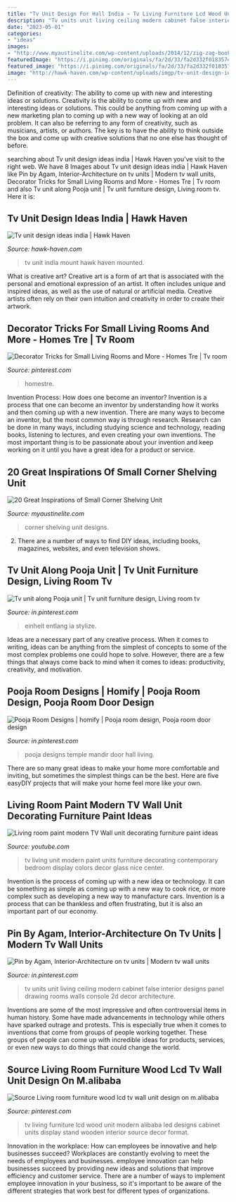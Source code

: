 ```yaml
---
title: "Tv Unit Design For Hall India ~ Tv Living Furniture Lcd Wood Unit Modern Alibaba Led Designs Cabinet Units Display Stand Wooden Interior Source Decor Format"
description: "Tv units unit living ceiling modern cabinet false interior designs panel drawing rooms walls console 2d decor architecture"
date: "2023-05-01"
categories:
- "ideas"
images:
- "http://www.myaustinelite.com/wp-content/uploads/2014/12/zig-zag-bookhself-small-corner-shelving-unit.jpg"
featuredImage: "https://i.pinimg.com/originals/fa/2d/33/fa2d332f018357e25fa011c25d0e4e74.jpg"
featured_image: "https://i.pinimg.com/originals/fa/2d/33/fa2d332f018357e25fa011c25d0e4e74.jpg"
image: "http://hawk-haven.com/wp-content/uploads/imgp/tv-unit-design-ideas-india-2-4547.jpg"
---
```



Definition of creativity: The ability to come up with new and interesting ideas or solutions.
Creativity is the ability to come up with new and interesting ideas or solutions. This could be anything from coming up with a new marketing plan to coming up with a new way of looking at an old problem. It can also be referring to any form of creativity, such as musicians, artists, or authors. The key is to have the ability to think outside the box and come up with creative solutions that no one else has thought of before.

	

		
searching about Tv unit design ideas india | Hawk Haven you've visit to the right web. We have 8 Images about Tv unit design ideas india | Hawk Haven like Pin by Agam, Interior-Architecture on tv units | Modern tv wall units, Decorator Tricks for Small Living Rooms and More - Homes Tre | Tv room and also Tv unit along Pooja unit | Tv unit furniture design, Living room tv. Here it is:
		
    
## Tv Unit Design Ideas India | Hawk Haven

<img loading=lazy src="http://hawk-haven.com/wp-content/uploads/imgp/tv-unit-design-ideas-india-2-4547.jpg" onerror="this.onerror=null;this.src='https://tse1.mm.bing.net/th?id=OIP.IGdmuePKkUQJzF86g-pKyAHaHa&amp;pid=15.1';" alt="Tv unit design ideas india | Hawk Haven">

_Source: hawk-haven.com_

>tv unit india mount hawk haven mounted. 

	

What is creative art?
Creative art is a form of art that is associated with the personal and emotional expression of an artist. It often includes unique and inspired ideas, as well as the use of natural or artificial media. Creative artists often rely on their own intuition and creativity in order to create their artwork.

    
## Decorator Tricks For Small Living Rooms And More - Homes Tre | Tv Room

<img loading=lazy src="https://i.pinimg.com/originals/0d/82/12/0d821265b9dfeac76c7982435a19ad79.jpg" onerror="this.onerror=null;this.src='https://tse1.mm.bing.net/th?id=OIP.NVpOMREgH-_QjZs1ovGmJwHaJ3&amp;pid=15.1';" alt="Decorator Tricks for Small Living Rooms and More - Homes Tre | Tv room">

_Source: pinterest.com_

>homestre. 

	

Invention Process: How does one become an inventor?
Invention is a process that one can become an inventor by understanding how it works and then coming up with a new invention. There are many ways to become an inventor, but the most common way is through research. Research can be done in many ways, including studying science and technology, reading books, listening to lectures, and even creating your own inventions. The most important thing is to be passionate about your invention and keep working on it until you have a great idea for a product or service.

    
## 20 Great Inspirations Of Small Corner Shelving Unit

<img loading=lazy src="http://www.myaustinelite.com/wp-content/uploads/2014/12/zig-zag-bookhself-small-corner-shelving-unit.jpg" onerror="this.onerror=null;this.src='https://tse4.mm.bing.net/th?id=OIP.vnIgSEB2bsmeMaz_UI_lkgHaLc&amp;pid=15.1';" alt="20 Great Inspirations of Small Corner Shelving Unit">

_Source: myaustinelite.com_

>corner shelving unit designs. 

	

2. There are a number of ways to find DIY ideas, including books, magazines, websites, and even television shows.

    
## Tv Unit Along Pooja Unit | Tv Unit Furniture Design, Living Room Tv

<img loading=lazy src="https://i.pinimg.com/736x/09/e2/3f/09e23f9251785264ef541fcc9ef64ea2.jpg" onerror="this.onerror=null;this.src='https://tse3.mm.bing.net/th?id=OIP.rC5iheisWCqIn9NwTVEHHQHaGP&amp;pid=15.1';" alt="Tv unit along Pooja unit | Tv unit furniture design, Living room tv">

_Source: in.pinterest.com_

>einheit entlang ia stylize. 

	

Ideas are a necessary part of any creative process. When it comes to writing, ideas can be anything from the simplest of concepts to some of the most complex problems one could hope to solve. However, there are a few things that always come back to mind when it comes to ideas: productivity, creativity, and motivation.

    
## Pooja Room Designs | Homify | Pooja Room Design, Pooja Room Door Design

<img loading=lazy src="https://i.pinimg.com/736x/bb/99/ad/bb99adf532b49c3ef49d4c493714d5d7.jpg" onerror="this.onerror=null;this.src='https://tse1.mm.bing.net/th?id=OIP.mom4ewTVuMQPXVOAMwSdPgHaLO&amp;pid=15.1';" alt="Pooja Room Designs | homify | Pooja room design, Pooja room door design">

_Source: in.pinterest.com_

>pooja designs temple mandir door hall living. 

	

There are so many great ideas to make your home more comfortable and inviting, but sometimes the simplest things can be the best. Here are five easyDIY projects that will make your home feel more like your own.

    
## Living Room Paint Modern TV Wall Unit Decorating Furniture Paint Ideas

<img loading=lazy src="https://i.ytimg.com/vi/moD-bUx4qRg/maxresdefault.jpg" onerror="this.onerror=null;this.src='https://tse4.mm.bing.net/th?id=OIP.1FPrpx2KoVgxbmzY9tTQNQHaEK&amp;pid=15.1';" alt="Living room paint modern TV Wall unit decorating furniture paint ideas">

_Source: youtube.com_

>tv living unit modern paint units furniture decorating contemporary bedroom display colors decor glass nice center. 

	

Invention is the process of coming up with a new idea or technology. It can be something as simple as coming up with a new way to cook rice, or more complex such as developing a new way to manufacture cars. Invention is a process that can be thankless and often frustrating, but it is also an important part of our economy.

    
## Pin By Agam, Interior-Architecture On Tv Units | Modern Tv Wall Units

<img loading=lazy src="https://i.pinimg.com/originals/fa/2d/33/fa2d332f018357e25fa011c25d0e4e74.jpg" onerror="this.onerror=null;this.src='https://tse4.mm.bing.net/th?id=OIP.ZY5RVNEoed7hHXnpnSSnmAHaFj&amp;pid=15.1';" alt="Pin by Agam, Interior-Architecture on tv units | Modern tv wall units">

_Source: in.pinterest.com_

>tv units unit living ceiling modern cabinet false interior designs panel drawing rooms walls console 2d decor architecture. 

	

Inventions are some of the most impressive and often controversial items in human history. Some have made advancements in technology while others have sparked outrage and protests. This is especially true when it comes to inventions that come from groups of people working together. These groups of people can come up with incredible ideas for products, services, or even new ways to do things that could change the world.

    
## Source Living Room Furniture Wood Lcd Tv Wall Unit Design On M.alibaba

<img loading=lazy src="https://i.pinimg.com/736x/2c/bd/05/2cbd05ea9b448e41732b3c853896abad.jpg" onerror="this.onerror=null;this.src='https://tse2.mm.bing.net/th?id=OIP.EJ5tno2yvw0UFWXkNsWNtAHaHa&amp;pid=15.1';" alt="Source Living room furniture wood lcd tv wall unit design on m.alibaba">

_Source: pinterest.com_

>tv living furniture lcd wood unit modern alibaba led designs cabinet units display stand wooden interior source decor format. 

	

Innovation in the workplace: How can employees be innovative and help businesses succeed?
Workplaces are constantly evolving to meet the needs of employees and businesses. employee innovation can help businesses succeed by providing new ideas and solutions that improve efficiency and customer service. There are a number of ways to implement employee innovation in your business, so it's important to be aware of the different strategies that work best for different types of organizations.

